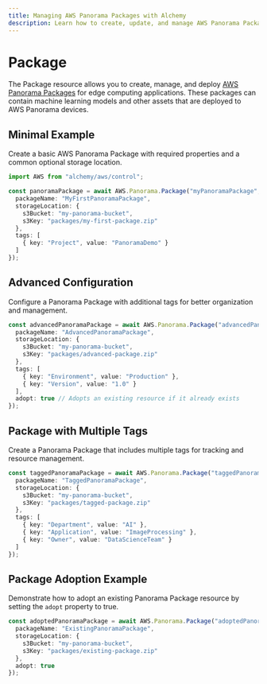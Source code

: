 ```yaml
---
title: Managing AWS Panorama Packages with Alchemy
description: Learn how to create, update, and manage AWS Panorama Packages using Alchemy Cloud Control.
---
```


# Package

The Package resource allows you to create, manage, and deploy [AWS Panorama Packages](https://docs.aws.amazon.com/panorama/latest/userguide/) for edge computing applications. These packages can contain machine learning models and other assets that are deployed to AWS Panorama devices.

## Minimal Example

Create a basic AWS Panorama Package with required properties and a common optional storage location.

```ts
import AWS from "alchemy/aws/control";

const panoramaPackage = await AWS.Panorama.Package("myPanoramaPackage", {
  packageName: "MyFirstPanoramaPackage",
  storageLocation: {
    s3Bucket: "my-panorama-bucket",
    s3Key: "packages/my-first-package.zip"
  },
  tags: [
    { key: "Project", value: "PanoramaDemo" }
  ]
});
```

## Advanced Configuration

Configure a Panorama Package with additional tags for better organization and management.

```ts
const advancedPanoramaPackage = await AWS.Panorama.Package("advancedPanoramaPackage", {
  packageName: "AdvancedPanoramaPackage",
  storageLocation: {
    s3Bucket: "my-panorama-bucket",
    s3Key: "packages/advanced-package.zip"
  },
  tags: [
    { key: "Environment", value: "Production" },
    { key: "Version", value: "1.0" }
  ],
  adopt: true // Adopts an existing resource if it already exists
});
```

## Package with Multiple Tags

Create a Panorama Package that includes multiple tags for tracking and resource management.

```ts
const taggedPanoramaPackage = await AWS.Panorama.Package("taggedPanoramaPackage", {
  packageName: "TaggedPanoramaPackage",
  storageLocation: {
    s3Bucket: "my-panorama-bucket",
    s3Key: "packages/tagged-package.zip"
  },
  tags: [
    { key: "Department", value: "AI" },
    { key: "Application", value: "ImageProcessing" },
    { key: "Owner", value: "DataScienceTeam" }
  ]
});
```

## Package Adoption Example

Demonstrate how to adopt an existing Panorama Package resource by setting the `adopt` property to true.

```ts
const adoptedPanoramaPackage = await AWS.Panorama.Package("adoptedPanoramaPackage", {
  packageName: "ExistingPanoramaPackage",
  storageLocation: {
    s3Bucket: "my-panorama-bucket",
    s3Key: "packages/existing-package.zip"
  },
  adopt: true
});
```